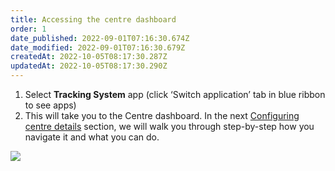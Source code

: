```yaml
---
title: Accessing the centre dashboard
order: 1
date_published: 2022-09-01T07:16:30.674Z
date_modified: 2022-09-01T07:16:30.679Z
createdAt: 2022-10-05T08:17:30.287Z
updatedAt: 2022-10-05T08:17:30.290Z
---
```

1. Select **Tracking System** app (click ‘Switch application’ tab in blue ribbon to see apps)​
2. This will take you to the Centre dashboard. In the next [Configuring centre details](configuring-centre-details) section, we will walk you through step-by-step how you navigate it and what you can do.

![](/img/ad-2-01-Dashboard.jpg)